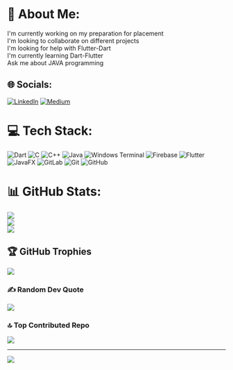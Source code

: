 # 💫 About Me:
I'm currently working on my preparation for placement<br>I'm looking to collaborate on different projects<br>I'm looking for help with Flutter-Dart<br>I'm currently learning Dart-Flutter<br>Ask me about JAVA programming


## 🌐 Socials:
[![LinkedIn](https://img.shields.io/badge/LinkedIn-%230077B5.svg?logo=linkedin&logoColor=white)](https://www.linkedin.com/in/prasad-ladhane-557b0b247/) [![Medium](https://img.shields.io/badge/Medium-12100E?logo=medium&logoColor=white)](https://medium.com/@prasadladhanetest) 

# 💻 Tech Stack:
![Dart](https://img.shields.io/badge/dart-%230175C2.svg?style=for-the-badge&logo=dart&logoColor=white) ![C](https://img.shields.io/badge/c-%2300599C.svg?style=for-the-badge&logo=c&logoColor=white) ![C++](https://img.shields.io/badge/c++-%2300599C.svg?style=for-the-badge&logo=c%2B%2B&logoColor=white) ![Java](https://img.shields.io/badge/java-%23ED8B00.svg?style=for-the-badge&logo=openjdk&logoColor=white) ![Windows Terminal](https://img.shields.io/badge/Windows%20Terminal-%234D4D4D.svg?style=for-the-badge&logo=windows-terminal&logoColor=white) ![Firebase](https://img.shields.io/badge/firebase-%23039BE5.svg?style=for-the-badge&logo=firebase) ![Flutter](https://img.shields.io/badge/Flutter-%2302569B.svg?style=for-the-badge&logo=Flutter&logoColor=white) ![JavaFX](https://img.shields.io/badge/javafx-%23FF0000.svg?style=for-the-badge&logo=javafx&logoColor=white) ![GitLab](https://img.shields.io/badge/gitlab-%23181717.svg?style=for-the-badge&logo=gitlab&logoColor=white) ![Git](https://img.shields.io/badge/git-%23F05033.svg?style=for-the-badge&logo=git&logoColor=white) ![GitHub](https://img.shields.io/badge/github-%23121011.svg?style=for-the-badge&logo=github&logoColor=white)
# 📊 GitHub Stats:
![](https://github-readme-stats.vercel.app/api?username=prasadladhane&theme=dark&hide_border=false&include_all_commits=true&count_private=true)<br/>
![](https://github-readme-streak-stats.herokuapp.com/?user=prasadladhane&theme=dark&hide_border=false)<br/>
![](https://github-readme-stats.vercel.app/api/top-langs/?username=prasadladhane&theme=dark&hide_border=false&include_all_commits=true&count_private=true&layout=compact)

## 🏆 GitHub Trophies
![](https://github-profile-trophy.vercel.app/?username=prasadladhane&theme=radical&no-frame=false&no-bg=false&margin-w=4)

### ✍️ Random Dev Quote
![](https://quotes-github-readme.vercel.app/api?type=horizontal&theme=radical)

### 🔝 Top Contributed Repo
![](https://github-contributor-stats.vercel.app/api?username=prasadladhane&limit=5&theme=dark&combine_all_yearly_contributions=true)

---
[![](https://visitcount.itsvg.in/api?id=prasadladhane&icon=0&color=0)](https://visitcount.itsvg.in)

<!-- Proudly created with GPRM ( https://gprm.itsvg.in ) -->
